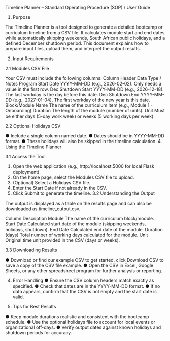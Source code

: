 Timeline Planner – Standard Operating
Procedure (SOP) / User Guide

1. Purpose
   
The Timeline Planner is a tool designed to generate a detailed bootcamp or curriculum
timeline from a CSV file. It calculates module start and end dates while automatically
skipping weekends, South African public holidays, and a defined December shutdown
period.
This document explains how to prepare input files, upload them, and interpret the output
results.

2. Input Requirements

2.1 Modules CSV File

Your CSV must include the following columns:
    Column Header Data Type / Notes
    Program Start Date YYYY-MM-DD (e.g., 2026-02-02). Only
    needs a value in the first row.
    Dec Shutdown Start YYYY-MM-DD (e.g., 2026-12-18). The last
    workday is the day before this date.
    Dec Shutdown End YYYY-MM-DD (e.g., 2027-01-04). The first
    workday of the new year is this date.
    Block/Module Name The name of the curriculum item (e.g.,
    Module 1 - Onboarding)
    Duration The length of the module (number of units).
    Unit Must be either days (5-day work week) or
    weeks (5 working days per week).
    
2.2 Optional Holidays CSV

● Include a single column named date.
● Dates should be in YYYY-MM-DD format.
● These holidays will also be skipped in the timeline calculation.
4. Using the Timeline Planner

3.1 Access the Tool

1. Open the web application (e.g., http://localhost:5000 for local Flask
deployment).
2. On the home page, select the Modules CSV file to upload.
3. (Optional) Select a Holidays CSV file.
4. Enter the Start Date if not already in the CSV.
5. Click Submit to generate the timeline.
3.2 Understanding the Output
   
The output is displayed as a table on the results page and can also be downloaded as
timeline_output.csv.

Column Description
Module The name of the curriculum block/module.
Start Date Calculated start date of the module (skipping weekends, holidays,
shutdown).
End Date Calculated end date of the module.
Duration
(days)
Total number of working days calculated for the module.
Unit Original time unit provided in the CSV (days or weeks).

3.3 Downloading Results

● Download or find our example CSV to get started, click Download CSV to save a copy of
the CSV file example.
● Open the CSV in Excel, Google Sheets, or any other spreadsheet program for further
analysis or reporting.

4. Error Handling
● Ensure the CSV column headers match exactly as specified.
● Check that dates are in the YYYY-MM-DD format.
● If no data appears, confirm that the CSV is not empty and the start date is valid.

6. Tips for Best Results
   
● Keep module durations realistic and consistent with the bootcamp schedule.
● Use the optional holidays file to account for local events or organizational off-days.
● Verify output dates against known holidays and shutdown periods for accuracy.
